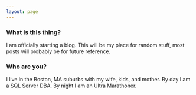 ```yaml
---
layout: page
---
```

### What is this thing?

I am officially starting a blog. This will be my place for random stuff, most posts will probably be for future reference.

### Who are you?

I live in the Boston, MA suburbs with my wife, kids, and mother.  By day I am a SQL Server DBA. By night I am an Ultra Marathoner.
